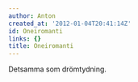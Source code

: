 ```yaml
---
author: Anton
created_at: '2012-01-04T20:41:14Z'
id: Oneiromanti
links: {}
title: Oneiromanti
---
```


Detsamma som drömtydning.
